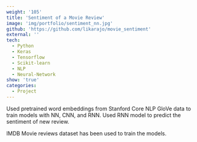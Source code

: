```yaml
---
weight: '105'
title: 'Sentiment of a Movie Review'
image: 'img/portfolio/sentiment_nn.jpg'
github: 'https://github.com/likarajo/movie_sentiment'
external: ''
tech:
  - Python
  - Keras
  - Tensorflow
  - Scikit-learn
  - NLP
  - Neural-Network
show: 'true'
categories:
  - Project
---
```


Used pretrained word embeddings from Stanford Core NLP GloVe data to train models with NN, CNN, and RNN. Used RNN model to predict the sentiment of new review.
<!--more-->
IMDB Movie reviews dataset has been used to train the models.